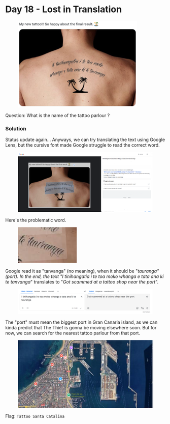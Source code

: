 # Day 18 - Lost in Translation

<figure><img src="../../../.gitbook/assets/Tattoo_Post.png" alt="" width="375"><figcaption></figcaption></figure>

Question: What is the name of the tattoo parlour ?

### Solution

Status update again... Anyways, we can try translating the text using Google Lens, but the cursive font made Google struggle to read the correct word.

<figure><img src="../../../.gitbook/assets/image (13).png" alt=""><figcaption></figcaption></figure>

Here's the problematic word.

<figure><img src="../../../.gitbook/assets/image (14).png" alt=""><figcaption></figcaption></figure>

Google read it as "tanvanga" (no meaning), when it should be "_tauranga" (port). In the end, the text "I tinihangatia i te toa moko whanga e tata ana ki te tanvanga_" translates to "_Got scammed at a tattoo shop near the port_".

<figure><img src="../../../.gitbook/assets/image (15).png" alt=""><figcaption></figcaption></figure>

The "port" must mean the biggest port in Gran Canaria island, as we can kinda predict that The Thief is gonna be moving elsewhere soon. But for now, we can search for the nearest tattoo parlour from that port.

<figure><img src="../../../.gitbook/assets/image (16).png" alt=""><figcaption></figcaption></figure>

Flag: `Tattoo Santa Catalina`
